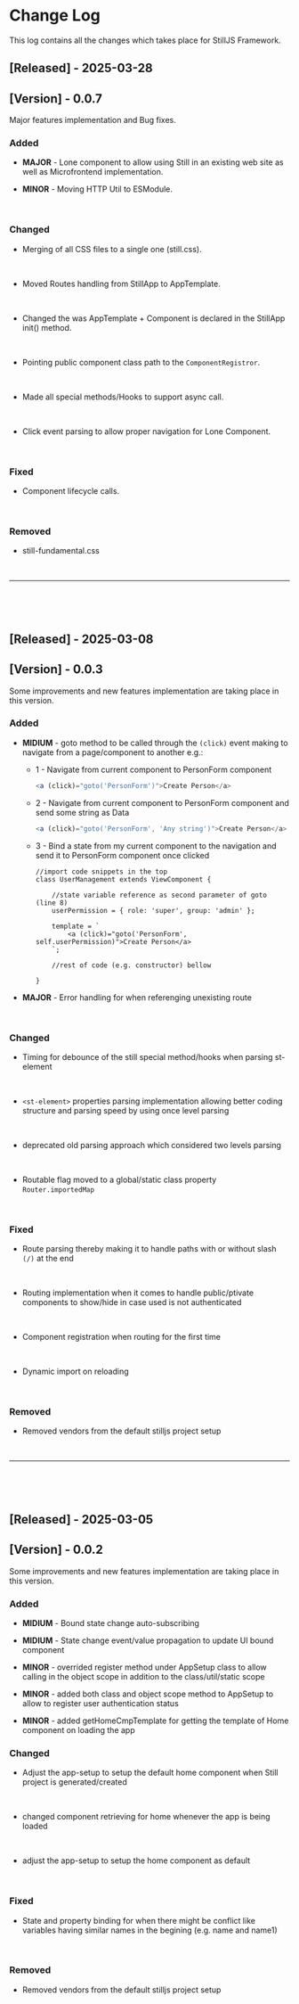 
# Change Log
This log contains all the changes which takes place for StillJS Framework.

## [Released] - 2025-03-28
## [Version] - 0.0.7
Major features implementation and Bug fixes.
 
### Added
- <b>MAJOR</b> - Lone component to allow using Still in an existing web site as well as Microfrontend implementation.
        

- <b>MINOR</b> - Moving HTTP Util to ESModule.
<br>  
 
### Changed
- Merging of all CSS files to a single one (still.css).
<br>

- Moved Routes handling from StillApp to AppTemplate.
<br>

- Changed the was AppTemplate + Component is declared in the StillApp init() method.
<br>

- Pointing public component class path to the ```ComponentRegistror```.
<br>

- Made all special methods/Hooks to support async call.
<br>

- Click event parsing to allow proper navigation for Lone Component.
<br>


### Fixed
- Component lifecycle calls.
<br>


### Removed
- still-fundamental.css
<br>
<hr>
<p>&nbsp;</p>
<p>&nbsp;</p>










## [Released] - 2025-03-08
## [Version] - 0.0.3
Some improvements and new features implementation are taking place in this version.
 
### Added
- <b>MIDIUM</b> - goto method to be called through the ```(click)``` event making to navigate from a page/component to another
    e.g.:
    - 1 - Navigate from current component to PersonForm component
        ```js
        <a (click)="goto('PersonForm')">Create Person</a>
        ```
        
    - 2 - Navigate from current component to PersonForm component and send some string as Data
        ```js
        <a (click)="goto('PersonForm', 'Any string')">Create Person</a>
        ```

    - 3 - Bind a state from my current component to the navigation and send it to PersonForm component once clicked

        ```{.javascript .numberLines .lineAnchors}
        //import code snippets in the top
        class UserManagement extends ViewComponent {
            
            //state variable reference as second parameter of goto (line 8)
            userPermission = { role: 'super', group: 'admin' };

            template = `
                <a (click)="goto('PersonForm', self.userPermission)">Create Person</a>
            `;

            //rest of code (e.g. constructor) bellow
            
        }
        ```
        

- <b>MAJOR</b> - Error handling for when referenging unexisting route
<br>  
 
### Changed
- Timing for debounce of the still special method/hooks when parsing st-element
<br>

- ```<st-element>``` properties parsing implementation allowing better coding structure and parsing speed by using once level parsing
<br>

- deprecated old parsing approach which considered two levels parsing
<br>

- Routable flag moved to a global/static class property ```Router.importedMap```
<br>


### Fixed
- Route parsing thereby making it to handle paths with or without slash ```(/)``` at the end
<br>

- Routing implementation when it comes to handle public/ptivate components to show/hide in case used is not authenticated
<br>

- Component registration when routing for the first time
<br>

- Dynamic import on reloading
<br>

### Removed
- Removed vendors from the default stilljs project setup
<br>
<hr>
<p>&nbsp;</p>
<p>&nbsp;</p>
 










## [Released] - 2025-03-05
## [Version] - 0.0.2
Some improvements and new features implementation are taking place in this version.
 
### Added
- <b>MIDIUM</b> - Bound state change auto-subscribing

- <b>MIDIUM</b> - State change event/value propagation to update UI bound component

- <b>MINOR</b> - overrided register method under AppSetup class to allow calling in the object scope in addition to the class/util/static scope
  
- <b>MINOR</b> - added both class and object scope method to AppSetup to allow to register user authentication status
  
- <b>MINOR</b> - added getHomeCmpTemplate for getting the template of Home component on loading the app
  
 
### Changed
- Adjust the app-setup to setup the default home component when Still project is generated/created
<br>

- changed component retrieving for home whenever the app is being loaded
<br>

- adjust the app-setup to setup the home component as default
<br>


### Fixed
- State and property binding for when there might be conflict like variables having similar names in the begining (e.g. name and name1)
<br>

### Removed
- Removed vendors from the default stilljs project setup
<br>

 
 
